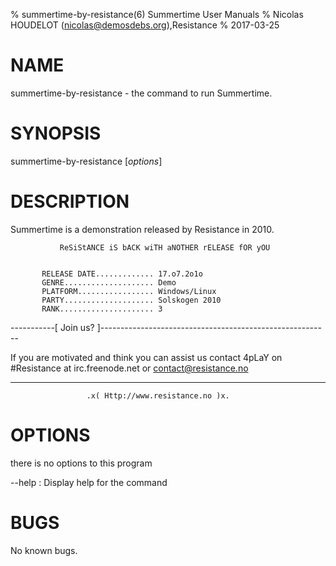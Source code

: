 % summertime-by-resistance(6) Summertime User Manuals
% Nicolas HOUDELOT (nicolas@demosdebs.org),Resistance
% 2017-03-25

# NAME
summertime-by-resistance - the command to run Summertime.

# SYNOPSIS
summertime-by-resistance [*options*]

# DESCRIPTION
Summertime is a demonstration released by Resistance in 2010.

               ReSiStANCE iS bACK wiTH aNOTHER rELEASE fOR yOU

                                                                   
           RELEASE DATE............. 17.o7.2o1o
           GENRE.................... Demo
           PLATFORM................. Windows/Linux
           PARTY.................... Solskogen 2010
           RANK..................... 3
 
-----------[ Join us? ]---------------------------------------------------------


If you are motivated and think you can assist us contact 4pLaY on #Resistance
at irc.freenode.net or contact@resistance.no


--------------------------------------------------------------------------------


                     
                     .x( Http://www.resistance.no )x.

# OPTIONS
there is no options to this program

\--help
:   Display help for the command

# BUGS
No known bugs.
